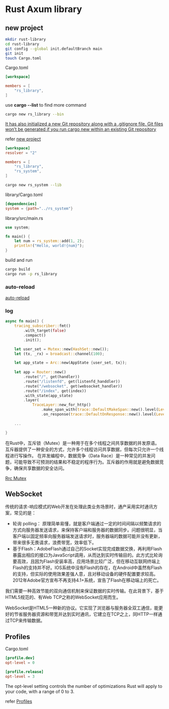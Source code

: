 # Rust Axum library

## new project

```bash
mkdir rust-library
cd rust-library
git config --global init.defaultBranch main
git init
touch Cargo.toml
```

Cargo.toml

```toml
[workspace]

members = [
    "rs_library",
]
```

use **cargo --list** to find more command

```bash
cargo new rs_library --bin
```

[It has also initialized a new Git repository along with a .gitignore file. Git files won’t be generated if you run cargo new within an existing Git repository](https://doc.rust-lang.org/book/ch01-03-hello-cargo.html)

refer [new project](https://doc.rust-lang.org/cargo/guide/creating-a-new-project.html)

```toml
[workspace]
resolver = "2"

members = [
    "rs_library",
    "rs_system",
]

```

```bash
cargo new rs_system --lib
```

library/Cargo.toml

```toml
[dependencies]
system = {path="../rs_system"}
```

library/src/main.rs

```rust
use system;

fn main() {
    let num = rs_system::add(1, 2);
    println!("Hello, world!{num}");
}
```

build and run

```bash
cargo build
cargo run -p rs_library
```

### auto-reload

[auto-reload](https://github.com/tokio-rs/axum/blob/main/examples/auto-reload/README.md)

### log

```rust
async fn main() {
    tracing_subscriber::fmt()
        .with_target(false)
        .compact()
        .init();

    let user_set = Mutex::new(HashSet::new());
    let (tx, _rx) = broadcast::channel(100);

    let app_state = Arc::new(AppState {user_set, tx});
    
    let app = Router::new()
        .route("/", get(handler))
        .route("/listenfd", get(listenfd_handdler))
        .route("/websocket", get(websocket_handler))
        .route("/index", get(index))
        .with_state(app_state)
        .layer(
            TraceLayer::new_for_http()
                .make_span_with(trace::DefaultMakeSpan::new().level(Level::INFO))
                .on_response(trace::DefaultOnResponse::new().level(Level::INFO)));
    
    ...

}
```

在Rust中，互斥锁（Mutex）是一种用于在多个线程之间共享数据的并发原语。互斥器提供了一种安全的方式，允许多个线程访问共享数据，但每次只允许一个线程进行写操作。
在并发编程中，数据竞争（Data Race）是一种常见的并发问题，可能导致不可预测的结果和不稳定的程序行为。互斥器的作用就是避免数据竞争，确保共享数据的安全访问。

[Rrc Mutex](https://zhuanlan.zhihu.com/p/523959791)

## WebSocket

传统的请求-响应模式的Web开发在处理此类业务场景时，通产采用实时通讯方案，常见的是：

- 轮询 polling：
  原理简单易懂，就是客户端通过一定的时间间隔以频繁请求的方式向服务器发送请求，来保持客户端和服务器的数据同步。问题很明显，当客户端以固定频率向服务器端发送请求时，服务器端的数据可能并没有更新，带来很多无畏请求，浪费带宽，效率低下。
- 基于Flash：AdobeFlash通过自己的Socket实现完成数据交换，再利用Flash暴露出相应的接口为JavaScript调用，从而达到实时传输目的。此方式比轮询要高效，且因为Flash安装率高，应用场景比较广泛，但在移动互联网终端上Flash的支持并不好。IOS系统中没有Flash的存在，在Android中虽然有Flash的支持，但实际的使用效果差强人意，且对移动设备的硬件配置要求较高。2012年Adobe官方宣布不再支持4.1+系统，宣告了Flash在移动端上的死亡。

我们需要一种高效节能的双向通信机制来保证数据的实时传输。在此背景下，基于HTML5规范的、有Web TCP之称的WebSocket应用而生。

WebSocket是HTML5一种新的协议。它实现了浏览器与服务器全双工通信，能更好的节省服务器资源和带宽并达到实时通讯，它建立在TCP之上，同HTTP一样通过TCP来传输数据。

## Profiles

Cargo.toml

```toml
[profile.dev]
opt-level = 0

[profile.release]
opt-level = 3
```

The opt-level setting controls the number of optimizations Rust will apply to your code, with a range of 0 to 3.

refer [Profiles](https://doc.rust-lang.org/cargo/reference/profiles.html)
